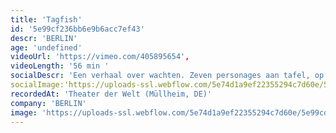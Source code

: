 ```yaml
---
title: 'Tagfish'
id: '5e99cf236bb6e9b6acc7ef43'
descr: 'BERLIN'
age: 'undefined'
videoUrl: 'https://vimeo.com/405895654',
videoLength: '56 min '
socialDescr: 'Een verhaal over wachten. Zeven personages aan tafel, op zoek naar nieuwe bestemmingen voor de braakliggende terreinen in hun gebied. Een conferentie die in realiteit nooit plaatsvond.'
socialImage:'https://uploads-ssl.webflow.com/5e74d1a9ef22355294c7d60e/5e99cd0145730ff5d8b7d808_BERLIN_Tagfish(c)BERLIN.jpg'
recordedAt: 'Theater der Welt (Müllheim, DE)'
company: 'BERLIN'
image: 'https://uploads-ssl.webflow.com/5e74d1a9ef22355294c7d60e/5e99cd0145730ff5d8b7d808_BERLIN_Tagfish(c)BERLIN.jpg'
---
```

